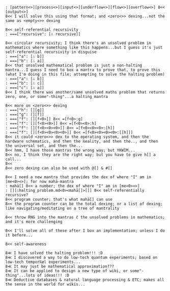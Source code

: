 	: [pattern<>][process<>][input<>][underflow<>][flow<>][overflow<>] 8<< [output<>]
	8<< I will solve this using that format; and <zero<>> dexing...not the same as <empty<>> dexing

	8<< self-referential recursivity
	: ===["recursive": [∴ recursive]]

	8<< circular recursivity; I think there's an unsolved problem in mathematics where something like this happens...but I guess it's just self-referential recursivity in disguise
	: ===["a": [∴ b]]
	: ===["b": [∴ a]]
	8<< that unsolved mathematical problem is just a non-halting mantra...I guess I need to box a mantra to prove that, to prove this (what I'm doing in this file; attempting to solve the halting problem)
	: ===["a": [∴ b]]
	: ===["b": [∴ c]]
	: ===["c": [∴ a]]
	8<< I think there was another/same unsolved maths problem that returns zero, one, or some"-thing"...a halting mantra
	
	8<< more on <zero<>> dexing
	: ===["h": [][g]]
	: ===["g": [][f]]
	: ===["f": [][f<0>]] 8<< =[f<0>:g]
	: ===["f": [][f<0><0>]] 8<< =[f<0><0>:h]
	: ===["f": [][f<0><0><0>]] 8<< =[f<0><0><0>:[h]]
	: ===["f": [][f<0><0><0><0>]] 8<< =[f<0><0><0><0>:[[h]]]
	8<< it could <zero<>> dex to the operating system, and then the hardware schematics, and then the ℝeality, and then the.., and then the universal set, and then the...
	8<< hmm, I have those mantras the wrong way; but YKWIM...
	8<< no, I think they are the right way; but you have to give h[] a call...
	8<<
	8<< zero dexing can also be used with @[] & #[]

	8<< I need a new mantra that provides the dex of where "I" am in [me<0><>]; for now mahā-mantra
	: mahā[] 8<< a number; the dex of where "I" am in [me<0><>]
	: [][∴halting_problem.md<0><mahā[]>[]] 8<< self-referentially recursive?
	8<< program counter; that's what mahā[] can use
	8<< the program counter can be the total dexing; or a list of dexing; like navigating/meditating on a tree of mantrality

	8<< throw RNG into the mantras c̄ the unsolved problems in mathematics; and it's more challenging

	8<< I'll solve all of these after I box an implementation; unless I do it before...
	
	8<< self-awareness
	
	8≪ I have solved the halting problem!!! :D
	8≪ I discovered a way to do low-tech quantum experiments; based on low-tech temporℝæl experiments...
	8≪ It may just be mathematical approximation???
	8≪ It can be applied to design a new type of wiki, or some"-thing"...lots of ideas!!! :D
	8≪ Deductive databases & natural language processing & ETC; makes all the sense in the world for wikis...
